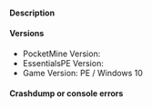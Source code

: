 
<!--- Make sure to read the following carefully
- Make sure your issue applies to the latest version of EssentialsPE
- Do not submit duplicated issues. Search the issue tracker before you submit one
- EssentialsPE is designed for PocketMine-MP. Modded versions of it may not be supported
-->

#### Description
<!--- Write a detailed description about the issue -->

#### Versions
<!--- 'Latest' is not a valid version. Please copy the 'git commit hash' -->
* PocketMine Version:
* EssentialsPE Version:
* Game Version: PE / Windows 10

#### Crashdump or console errors
<!--- Insert in the code block below -->
```
```
<!--- Issues that do not follow this template will get closed immediatly -->
